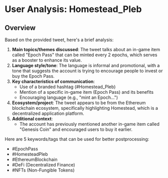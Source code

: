 # User Analysis: Homestead_Pleb

## Overview

Based on the provided tweet, here's a brief analysis:

1. **Main topics/themes discussed**: The tweet talks about an in-game item called "Epoch Pass" that can be minted every 2 epochs, which serves as a booster to enhance its value.
2. **Language style/tone**: The language is informal and promotional, with a tone that suggests the account is trying to encourage people to invest or buy the Epoch Pass.
3. **Key characteristics of communication**:
	* Use of a branded hashtag (#Homestead_Pleb)
	* Mention of a specific in-game item (Epoch Pass) and its benefits
	* Encouraging language (e.g., "mint an Epoch...")
4. **Ecosystem/project**: The tweet appears to be from the Ethereum blockchain ecosystem, specifically highlighting Homestead, which is a decentralized application platform.
5. **Additional context**:
	* The account has previously mentioned another in-game item called "Genesis Coin" and encouraged users to buy it earlier.

Here are 5 keywords/tags that can be used for better postprocessing:

* #EpochPass
* #HomesteadPleb
* #EthereumBlockchain
* #DeFi (Decentralized Finance)
* #NFTs (Non-Fungible Tokens)